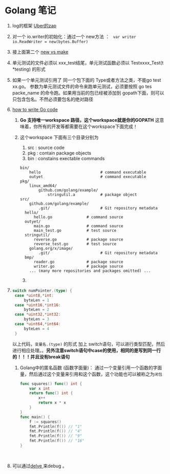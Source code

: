 # Golang 笔记

1. log的框架 [Uber的zap](https://github.com/uber-go/zap)

2. 对一个 io.writer的初始化：通过一个 new方法 ： ` var writer io.ReadWriter = new(bytes.Buffer)`

3. 接上面第二个 [new vs make](https://www.godesignpatterns.com/2014/04/new-vs-make.html)

4. 单元测试的文件必须以 xxx_test结尾，单元测试函数必须以 Testxxxx_Test(t *testing) 的形式

5. 如果一个单元测试引用了 同一个包下面的 Type或者方法之类，不能go test xx.go。 参数为单元测试文件的命令来跑单元测试，必须要按照 go tes packe_name  的命令跑。如果用当前的包已经被添加到 gopath下面，则可以只包含包名。不然必须要包名的绝对路径

6. [how to write Go code](https://golang.org/doc/code.html) 

   1. **Go 支持唯一workspace 路径，这个workspace就是你的GOPATH** 这意味着，你所有的开发等都需要在这个workspace下面完成！

   2. 这个workspace 下面有三个目录分别为 

      1. src : source code
      2. pkg : contain package objects 
      3. bin : constains exectable commands

      ```
      bin/
          hello                          # command executable
          outyet                         # command executable
      pkg/
          linux_amd64/
              github.com/golang/example/
                  stringutil.a           # package object
      src/
          github.com/golang/example/
              .git/                      # Git repository metadata
      	hello/
      	    hello.go               # command source
      	outyet/
      	    main.go                # command source
      	    main_test.go           # test source
      	stringutil/
      	    reverse.go             # package source
      	    reverse_test.go        # test source
          golang.org/x/image/
              .git/                      # Git repository metadata
      	bmp/
      	    reader.go              # package source
      	    writer.go              # package source
          ... (many more repositories and packages omitted) ...
      ```

      3. 

7. ```go
   switch numPointer.(type) {
   	case *uint8,*int:
   		byteLen = 1
   	case *uint16,*int16:
   		byteLen = 2
   	case *uint32,*int32:
   		byteLen = 3
   	case *uint64,*int64:
   		byteLen = 4
   	}
   ```

   以上代码，`变量名.(type)` 的形式 加上 switch语句，可以进行类型匹配，然后进行相应处理。。**另外注意switch语句中case的使用，相同的是写到同一行的！！！并且没有break语句**

   1. Golang中的匿名函数 (函数字面量)： 通过一个变量引用一个函数的字面量，然后通过这个变量来引用和这个函数，这个功能也可以被称之为`闭包`

      ```go
      func squares() func() int {
          var x int
          return func() int {
              x++
              return x * x
          }
      }
      func main() {
          f := squares()
          fmt.Println(f()) // "1"
          fmt.Println(f()) // "4"
          fmt.Println(f()) // "9"
          fmt.Println(f()) // "16"
      }
      ```

      ​

8. 可以通过[delve ](https://github.com/derekparker/delve) 来debug 。